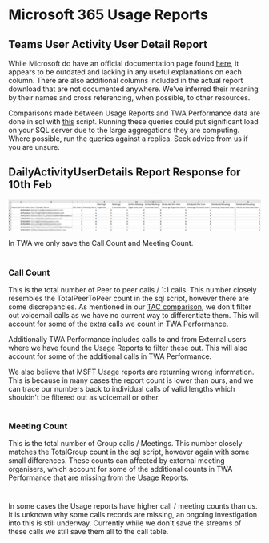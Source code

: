 # Microsoft 365 Usage Reports

## Teams User Activity User Detail Report

While Microsoft do have an official documentation page found [here](https://docs.microsoft.com/en-us/graph/api/reportroot-getteamsuseractivityuserdetail?view=graph-rest-1.0), it appears to be outdated and lacking in any useful explanations on each column. There are also additional columns included in the actual report download that are not documented anywhere. We've inferred their meaning by their names and cross referencing, when possible, to other resources.

Comparisons made between Usage Reports and TWA Performance data are done in sql with [this](MSFT-UsageReports-ComparisonSqlScripts.md) script. Running these queries could put significant load on your SQL server due to the large aggregations they are computing. Where possible, run the queries against a replica. Seek advice from us if you are unsure.

## DailyActivityUserDetails Report Response for 10th Feb
![MSFT Usage Report DailyActivityUserDetails](images/MSFTUsageReportDailyActivityUserDetails.png)

In TWA we only save the Call Count and Meeting Count.

#

### Call Count

This is the total number of Peer to peer calls / 1:1 calls. This number closely resembles the TotalPeerToPeer count in the sql script, however there are some discrepancies. As mentioned in our [TAC comparison](TAC-comparison.md), we don't filter out voicemail calls as we have no current way to differentiate them. This will account for some of the extra calls we count in TWA Performance. 

Additionally TWA Performance includes calls to and from External users where we have found the Usage Reports to filter these out. This will also account for some of the additional calls in TWA Performance. 

We also believe that MSFT Usage reports are returning wrong information. This is because in many cases the report count is lower than ours, and we can trace our numbers back to individual calls of valid lengths which shouldn't be filtered out as voicemail or other.

#

### Meeting Count

This is the total number of Group calls / Meetings. This number closely matches the TotalGroup count in the sql script, however again with some small differences. These counts can affected by external meeting organisers, which account for some of the additional counts in TWA Performance that are missing from the Usage Reports.

#

In some cases the Usage reports have higher call / meeting counts than us. It is unknown why some calls records are missing, an ongoing investigation into this is still underway. Currently while we don't save the streams of these calls we still save them all to the call table.